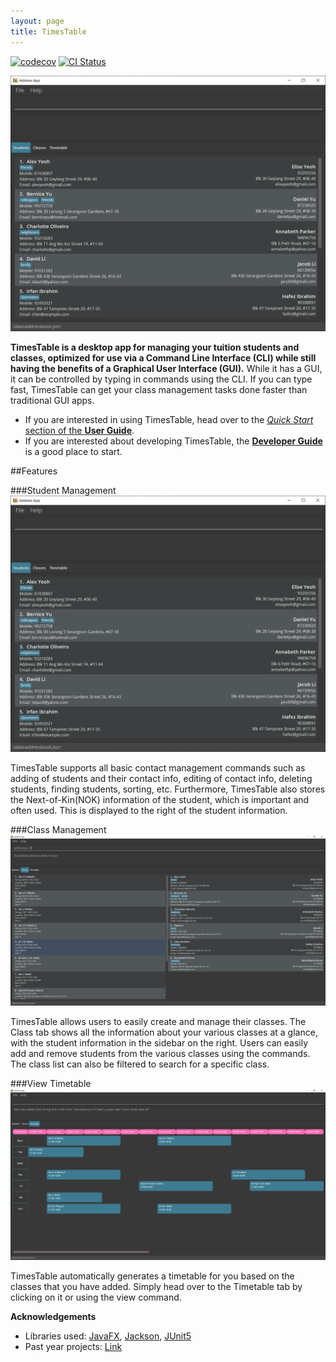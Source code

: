 ```yaml
---
layout: page
title: TimesTable
---
```

[![codecov](https://codecov.io/gh/AY2122S1-CS2103T-F11-1/tp/branch/master/graph/badge.svg?token=NNN2J2NDB2)](https://codecov.io/gh/AY2122S1-CS2103T-F11-1/tp)
[![CI Status](https://github.com/se-edu/addressbook-level3/workflows/Java%20CI/badge.svg)](https://github.com/se-edu/addressbook-level3/actions)

![Ui](images/Ui.png)

**TimesTable is a desktop app for managing your tuition students and classes, optimized for use via a Command Line Interface (CLI) while still having the benefits of a Graphical User Interface (GUI).**
While it has a GUI, it can be controlled by typing in commands using the CLI.
If you can type fast, TimesTable can get your class management tasks done faster than traditional GUI apps.

* If you are interested in using TimesTable, head over to the [_Quick Start_ section of the **User Guide**](UserGuide.html#quick-start).
* If you are interested about developing TimesTable, the [**Developer Guide**](DeveloperGuide.html) is a good place to start.

##Features

###Student Management
![Ui](images/Ui.png)

TimesTable supports all basic contact management commands such as adding of students and their contact info, editing of contact info,
deleting students, finding students, sorting, etc. Furthermore, TimesTable also stores the Next-of-Kin(NOK) information of the student,
which is important and often used. This is displayed to the right of the student information.

###Class Management
![ClassList](images/ClassList.png)

TimesTable allows users to easily create and manage their classes. The Class tab shows all the information
about your various classes at a glance, with the student information in the sidebar on the right. Users can 
easily add and remove students from the various classes using the commands. The class list can also be filtered
to search for a  specific class.

###View Timetable
![Timetable](images/Timetable.png)

TimesTable automatically generates a timetable for you based on the classes that you have added.
Simply head over to the Timetable tab by clicking on it or using the view command.

**Acknowledgements**

* Libraries used: [JavaFX](https://openjfx.io/), [Jackson](https://github.com/FasterXML/jackson), [JUnit5](https://github.com/junit-team/junit5)
* Past year projects: [Link](https://github.com/AY1920S2-CS2103-W15-4/main)
